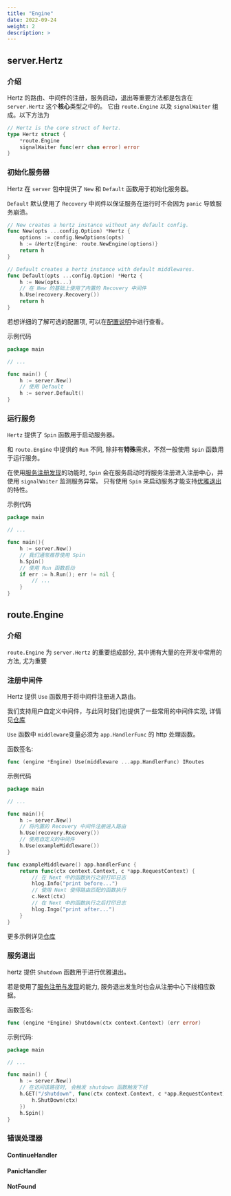 ```yaml
---
title: "Engine"
date: 2022-09-24
weight: 2
description: >
---
```


## server.Hertz

### 介绍

Hertz 的路由、中间件的注册，服务启动，退出等重要方法都是包含在 `server.Hertz` 这个**核心**类型之中的。
它由 `route.Engine` 以及 `signalWaiter` 组成。以下方法为

```go
// Hertz is the core struct of hertz.
type Hertz struct {
    *route.Engine
    signalWaiter func(err chan error) error
}
```

### 初始化服务器

Hertz 在 `server` 包中提供了 `New` 和 `Default` 函数用于初始化服务器。

`Default` 默认使用了 `Recovery` 中间件以保证服务在运行时不会因为 `panic` 导致服务崩溃。

```go
// New creates a hertz instance without any default config.
func New(opts ...config.Option) *Hertz {
	options := config.NewOptions(opts)
	h := &Hertz{Engine: route.NewEngine(options)}
	return h
}

// Default creates a hertz instance with default middlewares.
func Default(opts ...config.Option) *Hertz {
	h := New(opts...)
	// 在 New 的基础上使用了内置的 Recovery 中间件
	h.Use(recovery.Recovery())
	return h
}
```
若想详细的了解可选的配置项, 可以在[配置说明](../../reference/config.md)中进行查看。

示例代码

```go
package main

// ...

func main() {
	h := server.New()
	// 使用 Default
	h := server.Default()
}
```



### 运行服务

`Hertz` 提供了 `Spin` 函数用于启动服务器。

和 `route.Engine` 中提供的 `Run` 不同, 除非有**特殊**需求，不然一般使用 `Spin` 函数用于运行服务。

在使用[服务注册发现](../service-governance/service_discovery.md)的功能时, `Spin` 会在服务启动时将服务注册进入注册中心，并使用 `signalWaiter` 监测服务异常。
只有使用 `Spin` 来启动服务才能支持[优雅退出](graceful-shutdown.md)的特性。

示例代码

```go
package main

// ...

func main(){
    h := server.New()
    // 我们通常推荐使用 Spin
    h.Spin()
    // 使用 Run 函数启动
    if err := h.Run(); err != nil {
		// ...
    }
}
```



## route.Engine

### 介绍

`route.Engine` 为 `server.Hertz` 的重要组成部分, 其中拥有大量的在开发中常用的方法, 尤为重要

### 注册中间件

Hertz 提供 `Use` 函数用于将中间件注册进入路由。

我们支持用户自定义中间件，与此同时我们也提供了一些常用的中间件实现, 详情见[仓库](https://github.com/hertz-contrib)

`Use` 函数中 `middleware`变量必须为 `app.HandlerFunc` 的 http 处理函数。

函数签名:
```go
func (engine *Engine) Use(middleware ...app.HandlerFunc) IRoutes
```

示例代码
```go
package main

// ...

func main(){
    h := server.New()
	// 将内置的 Recovery 中间件注册进入路由
	h.Use(recovery.Recovery())
	// 使用自定义的中间件
	h.Use(exampleMiddleware())
}

func exampleMiddleware() app.handlerFunc {
	return func(ctx context.Context, c *app.RequestContext) {
		// 在 Next 中的函数执行之前打印日志
		hlog.Info("print before...")
		// 使用 Next 使得路由匹配的函数执行
		c.Next(ctx)
		// 在 Next 中的函数执行之后打印日志
		hlog.Ingo("print after...")
    }
}
```
更多示例详见[仓库](https://github.com/cloudwego/hertz-examples/tree/main/middleware)

### 服务退出

hertz 提供 `Shutdown` 函数用于进行优雅退出。

若是使用了[服务注册与发现](../service-governance/service_discovery.md)的能力, 服务退出发生时也会从注册中心下线相应数据。

函数签名:
```go
func (engine *Engine) Shutdown(ctx context.Context) (err error)
```

示例代码:

```go
package main

// ...

func main() {
	h := server.New()
	// 在访问该路径时, 会触发 shutdown 函数触发下线
    h.GET("/shutdown", func(ctx context.Context, c *app.RequestContext) {
		h.ShutDown(ctx)
    })
	h.Spin()
}
```
### 错误处理器

#### ContinueHandler

#### PanicHandler

#### NotFound
